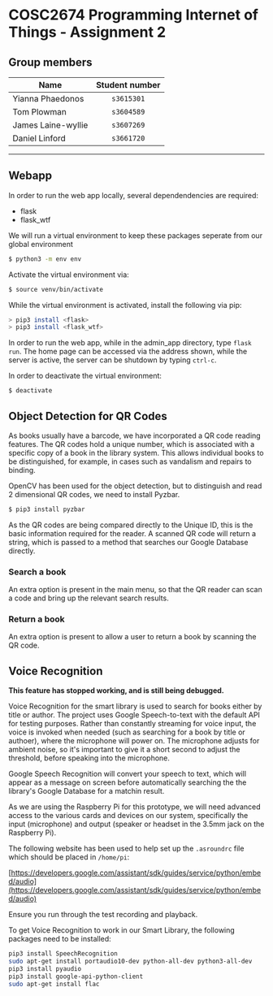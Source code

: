 # COSC2674 Programming Internet of Things - Assignment 2

## Group members
| Name | Student number |
|--|:--:|
| Yianna Phaedonos | `s3615301` |
| Tom Plowman | `s3604589` |
| James Laine-wyllie | `s3607269` |
| Daniel Linford | `s3661720` |

---
## Webapp

In order to run the web app locally, several dependendencies are required:
  * flask
  * flask_wtf

We will run a virtual environment to keep these packages seperate from our
global environment

```bash
$ python3 -m env env
```

Activate the virtual environment via:

```bash
$ source venv/bin/activate
```

While the virtual environment is activated, install the following via pip:
  
```bash
> pip3 install <flask>
> pip3 install <flask_wtf>
```

  In order to run the web app, while in the admin_app directory, type `flask run`. The home page can be accessed via the address shown, while
  the server is active, the server can be shutdown by typing `ctrl-c`.

In order to deactivate the virtual environment:

```bash
$ deactivate
```

## Object Detection for QR Codes

As books usually have a barcode, we have incorporated a QR code reading features. The QR codes hold a unique number, which is associated with a specific copy of a book in the library system. This allows individual books to be distinguished, for example, in cases such as vandalism and repairs to binding.

OpenCV has been used for the object detection, but to distinguish and read 2 dimensional QR codes, we need to install Pyzbar.

```bash
$ pip3 install pyzbar
```

As the QR codes are being compared directly to the Unique ID, this is the basic information required for the reader. A scanned QR code will return a string, which is passed to a method that searches our Google Database directly. 

### Search a book

An extra option is present in the main menu, so that the QR reader can scan a code and bring up the relevant search results.

### Return a book

An extra option is present to allow a user to return a book by scanning the QR code.


## Voice Recognition

**This feature has stopped working, and is still being debugged.**

Voice Recognition for the smart library is used to search for books either by title or author. The project uses Google Speech-to-text with the default API for testing purposes. Rather than constantly streaming for voice input, the voice is invoked when needed (such as searching for a book by title or authoer), where the microphone will power on. The microphone adjusts for ambient noise, so it's important to give it a short second to adjust the threshold, before speaking into the microphone.

Google Speech Recognition will convert your speech to text, which will appear as a message on screen before automatically searching the the library's Google Database for a matchin result.

As we are using the Raspberry Pi for this prototype, we will need advanced access to the various cards and devices on our system, specifically the input (microphone) and output (speaker or headset in the 3.5mm jack on the Raspberry Pi).

The following website has been used to help set up the `.asroundrc` file which should be placed in `/home/pi`:

[https://developers.google.com/assistant/sdk/guides/service/python/embed/audio](https://developers.google.com/assistant/sdk/guides/service/python/embed/audio)

Ensure you run through the test recording and playback.

To get Voice Recognition to work in our Smart Library, the following packages need to be installed:

```bash
pip3 install SpeechRecognition
sudo apt-get install portaudio10-dev python-all-dev python3-all-dev
pip3 install pyaudio
pip3 install google-api-python-client
sudo apt-get install flac
```

